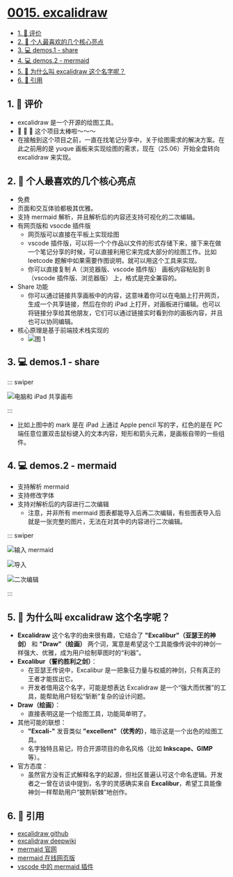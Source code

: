 # [0015. excalidraw](https://github.com/tnotesjs/TNotes.git-notes/tree/main/notes/0015.%20excalidraw)

<!-- region:toc -->

- [1. 🫧 评价](#1--评价)
- [2. 📒 个人最喜欢的几个核心亮点](#2--个人最喜欢的几个核心亮点)
- [3. 💻 demos.1 - share](#3--demos1---share)
- [4. 💻 demos.2 - mermaid](#4--demos2---mermaid)
- [5. 🤔 为什么叫 excalidraw 这个名字呢？](#5--为什么叫-excalidraw-这个名字呢)
- [6. 🔗 引用](#6--引用)

<!-- endregion:toc -->

## 1. 🫧 评价

- excalidraw 是一个开源的绘图工具。
- 🤩 🤩 🤩 这个项目太棒啦～～～
- 在接触到这个项目之前，一直在找笔记分享中，关于绘图需求的解决方案。在此之前用的是 yuque 画板来实现绘图的需求，现在（25.06）开始全盘转向 excalidraw 来实现。

## 2. 📒 个人最喜欢的几个核心亮点

- 免费
- 页面和交互体验都极其优雅。
- 支持 mermaid 解析，并且解析后的内容还支持可视化的二次编辑。
- 有网页版和 vsocde 插件版
  - 网页版可以直接在平板上实现绘图
  - vscode 插件版，可以将一个个作品以文件的形式存储下来，接下来在做一个笔记分享的时候，可以直接利用它来完成大部分的绘图工作。比如 leetcode 题解中如果需要作图说明，就可以用这个工具来实现。
  - 你可以直接复制 A（浏览器版、vscode 插件版） 画板内容粘贴到 B（vscode 插件版、浏览器版） 上，格式是完全兼容的。
- Share 功能
  - 你可以通过链接共享画板中的内容，这意味着你可以在电脑上打开网页，生成一个共享链接，然后在你的 iPad 上打开，对画板进行编辑。也可以将链接分享给其他朋友，它们可以通过链接实时看到你的画板内容，并且也可以协同编辑。
- 核心原理是基于前端技术栈实现的
  - ![图 1](https://cdn.jsdelivr.net/gh/tnotesjs/imgs@main/2025-06-29-11-10-49.png)

## 3. 💻 demos.1 - share

::: swiper

![电脑和 iPad 共享画布](https://cdn.jsdelivr.net/gh/tnotesjs/imgs@main/2025-06-29-11-06-56.png)

:::

- 比如上图中的 mark 是在 iPad 上通过 Apple pencil 写的字，红色的是在 PC 端任意位置双击鼠标键入的文本内容，矩形和箭头元素，是画板自带的一些组件。

## 4. 💻 demos.2 - mermaid

- 支持解析 mermaid
- 支持修改字体
- 支持对解析后的内容进行二次编辑
  - 注意，并非所有 mermaid 图表都能导入后再二次编辑，有些图表导入后就是一张完整的图片，无法在对其中的内容进行二次编辑。

::: swiper

![输入 mermaid](https://cdn.jsdelivr.net/gh/tnotesjs/imgs@main/2025-06-29-11-19-17.png)

![导入](https://cdn.jsdelivr.net/gh/tnotesjs/imgs@main/2025-06-29-11-21-41.png)

![二次编辑](https://cdn.jsdelivr.net/gh/tnotesjs/imgs@main/2025-06-29-11-23-41.png)

:::

## 5. 🤔 为什么叫 excalidraw 这个名字呢？

- **Excalidraw** 这个名字的由来很有趣，它结合了 **"Excalibur"（亚瑟王的神剑）** 和 **"Draw"（绘画）** 两个词，寓意是希望这个工具能像传说中的神剑一样强大、优雅，成为用户绘制草图时的“利器”。
- **Excalibur（誓约胜利之剑）**：
  - 在亚瑟王传说中，Excalibur 是一把象征力量与权威的神剑，只有真正的王者才能拔出它。
  - 开发者借用这个名字，可能是想表达 Excalidraw 是一个“强大而优雅”的工具，能帮助用户轻松“斩断”复杂的设计问题。
- **Draw（绘画）**：
  - 直接表明这是一个绘图工具，功能简单明了。
- 其他可能的联想：
  - **"Excali-"** 发音类似 **"excellent"（优秀的）**，暗示这是一个出色的绘图工具。
  - 名字独特且易记，符合开源项目的命名风格（比如 **Inkscape、GIMP** 等）。
- 官方态度：
  - 虽然官方没有正式解释名字的起源，但社区普遍认可这个命名逻辑。开发者之一曾在访谈中提到，名字的灵感确实来自 **Excalibur**，希望工具能像神剑一样帮助用户“披荆斩棘”地创作。

## 6. 🔗 引用

- [excalidraw github][1]
- [excalidraw deepwiki][2]
- [mermaid 官网][3]
- [mermaid 在线网页版][4]
- [vscode 中的 mermaid 插件][5]

[1]: https://github.com/excalidraw/excalidraw
[2]: https://deepwiki.com/excalidraw/excalidraw
[3]: https://mermaid.js.org/
[4]: https://excalidraw.com/
[5]: https://marketplace.visualstudio.com/items?itemName=pomdtr.excalidraw-editor
